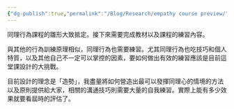 ```yaml
---
{"dg-publish":true,"permalink":"/Blog/Research/empathy course preview/","title":"同理課程雛型","tags":["blog","empathy","training","intervention","ideas"]}
---
```



同理行為課程的雛形大致抵定。接下來需要完成教材以及課程的練習內容。

與其他的行為訓練原理相似，同理行為也需要練習。尤其同理行為也吃技巧和個人特質，以及其他自己不一定可以掌控的因素，要如何做出有效的練習應該是目前這堂課設計的大挑戰。

目前設計的理念是「造勢」，我盡量將如何營造出最可以發揮同理心的情境的方法以及原則提供給大家，相關的溝通技巧則需要大量的自我練習。實際上能有多少效果就要看屆時的評估了。

